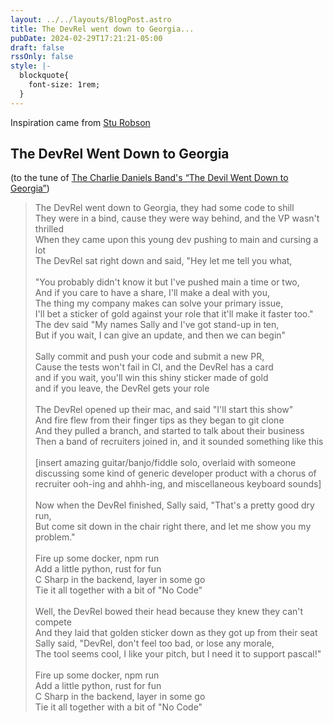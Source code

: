 ```yaml
---
layout: ../../layouts/BlogPost.astro
title: The DevRel went down to Georgia...
pubDate: 2024-02-29T17:21:21-05:00
draft: false
rssOnly: false
style: |-
  blockquote{
    font-size: 1rem;
  }
---
```

Inspiration came from [Stu Robson](https://front-end.social/@sturobson/112014882524066324)

## The DevRel Went Down to Georgia

(to the tune of [The Charlie Daniels Band's “The Devil Went Down to Georgia”](https://www.youtube.com/watch?v=wBjPAqmnvGA))

> The DevRel went down to Georgia, they had some code to shill<br>They were in a bind, cause they were way behind, and the VP wasn't thrilled<br>When they came upon this young dev pushing to main and cursing a lot<br>The DevRel sat right down and said, "Hey let me tell you what,<br><br>"You probably didn't know it but I've pushed main a time or two,<br>And if you care to have a share, I'll make a deal with you,<br>The thing my company makes can solve your primary issue,<br>I'll bet a sticker of gold against your role that it'll make it faster too."<br>The dev said "My names Sally and I've got stand-up in ten,<br>But if you wait, I can give an update, and then we can begin"<br><br>Sally commit and push your code and submit a new PR,<br>Cause the tests won't fail in CI, and the DevRel has a card<br>and if you wait, you'll win this shiny sticker made of gold<br>and if you leave, the DevRel gets your role<br><br>The DevRel opened up their mac, and said "I'll start this show"<br>And fire flew from their finger tips as they began to git clone<br>And they pulled a branch, and started to talk about their business<br>Then a band of recruiters joined in, and it sounded something like this<br><br>[insert amazing guitar/banjo/fiddle solo, overlaid with someone discussing some kind of generic developer product with a chorus of recruiter ooh-ing and ahhh-ing, and miscellaneous keyboard sounds]<br><br>Now when the DevRel finished, Sally said, "That's a pretty good dry run,<br>But come sit down in the chair right there, and let me show you my problem."<br><br>Fire up some docker, npm run<br>Add a little python, rust for fun<br>C Sharp in the backend, layer in some go<br>Tie it all together with a bit of "No Code"<br><br>Well, the DevRel bowed their head because they knew they can't compete<br>And they laid that golden sticker down as they got up from their seat<br>Sally said, "DevRel, don't feel too bad, or lose any morale,<br>The tool seems cool, I like your pitch, but I need it to support pascal!"<br><br>Fire up some docker, npm run<br>Add a little python, rust for fun<br>C Sharp in the backend, layer in some go<br>Tie it all together with a bit of "No Code"








